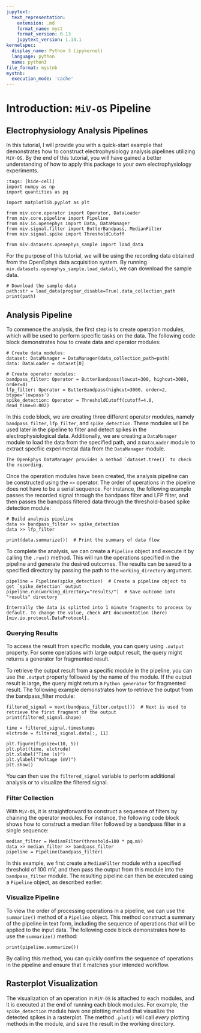 ```yaml
---
jupytext:
  text_representation:
    extension: .md
    format_name: myst
    format_version: 0.13
    jupytext_version: 1.14.1
kernelspec:
  display_name: Python 3 (ipykernel)
  language: python
  name: python3
file_format: mystnb
mystnb:
  execution_mode: 'cache'
---
```


# Introduction: `MiV-OS` Pipeline

## Electrophysiology Analysis Pipelines

In this tutorial, I will provide you with a quick-start example that demonstrates how to construct electrophysiology analysis pipelines utilizing `MiV-OS`. By the end of this tutorial, you will have gained a better understanding of how to apply this package to your own electrophysiology experiments.

```{code-cell} ipython3
:tags: [hide-cell]
import numpy as np
import quantities as pq

import matplotlib.pyplot as plt

from miv.core.operator import Operator, DataLoader
from miv.core.pipeline import Pipeline
from miv.io.openephys import Data, DataManager
from miv.signal.filter import ButterBandpass, MedianFilter
from miv.signal.spike import ThresholdCutoff

from miv.datasets.openephys_sample import load_data
```

For the purpose of this tutorial, we will be using the recording data obtained from the OpenEphys data acquisition system.
By running `miv.datasets.openephys_sample.load_data()`, we can download the sample data.

```{code-cell}
# Download the sample data
path:str = load_data(progbar_disable=True).data_collection_path
print(path)
```

## Analysis Pipeline

To commence the analysis, the first step is to create operation modules, which will be used to perform specific tasks on the data.
The following code block demonstrates how to create data and operator modules:

```{code-cell} ipython3
# Create data modules:
dataset: DataManager = DataManager(data_collection_path=path)
data: DataLoader = dataset[0]

# Create operator modules:
bandpass_filter: Operator = ButterBandpass(lowcut=300, highcut=3000, order=4)
lfp_filter: Operator = ButterBandpass(highcut=3000, order=2, btype='lowpass')
spike_detection: Operator = ThresholdCutoff(cutoff=4.0, dead_time=0.002)
```

In this code block, we are creating three different operator modules, namely `bandpass_filter`, `lfp_filter`, and `spike_detection`.
These modules will be used later in the pipeline to filter and detect spikes in the electrophysiological data.
Additionally, we are creating a `DataManager` module to load the data from the specified path, and a `DataLoader` module to extract specfiic experimental data from the `DataManager` module.

```{note}
The OpenEphys DataManager provides a method `dataset.tree()` to check the recording.
```

Once the operation modules have been created, the analysis pipeline can be constructed using the `>>` operator.
The order of operations in the pipeline does not have to be a serial sequence.
For instance, the following example passes the recorded signal through the bandpass filter and LFP filter, and then passes the bandpass filtered data through the threshold-based spike detection module:

```{code-cell} ipython3
# Build analysis pipeline
data >> bandpass_filter >> spike_detection
data >> lfp_filter

print(data.summarize())  # Print the summary of data flow
```

To complete the analysis, we can create a `Pipeline` object and execute it by calling the `.run()` method.
This will run the operations specified in the pipeline and generate the desired outcomes.
The results can be saved to a specified directory by passing the path to the `working_directory` argument.

```{code-cell} ipython3
pipeline = Pipeline(spike_detection)  # Create a pipeline object to get `spike_detection` output
pipeline.run(working_directory="results/")  # Save outcome into "results" directory
```

```{note}
Internally the data is splitted into 1 minute fragments to process by default. To change the value, check API documentation (here)[miv.io.protocol.DataProtocol].
```

### Querying Results

To access the result from specific module, you can query using `.output` property.
For some operations with large output result, the query might returns a generator for fragmented result.

To retrieve the output result from a specific module in the pipeline, you can use the `.output` property followed by the name of the module.
If the output result is large, the query might return a `Python generator` for fragmented result.
The following example demonstrates how to retrieve the output from the bandpass_filter module:

```{code-cell} ipython3
filtered_signal = next(bandpass_filter.output())  # Next is used to retrieve the first fragment of the output
print(filtered_signal.shape)

time = filtered_signal.timestamps
elctrode = filtered_signal.data[:, 11]

plt.figure(figsize=(10, 5))
plt.plot(time, elctrode)
plt.xlabel("Time (s)")
plt.ylabel("Voltage (mV)")
plt.show()
```

You can then use the `filtered_signal` variable to perform additional analysis or to visualize the filtered signal.

### Filter Collection

With `MiV-OS`, it is straightforward to construct a sequence of filters by chaining the operator modules.
For instance, the following code block shows how to construct a median filter followed by a bandpass filter in a single sequence:

```{code-cell} ipython3
median_filter = MedianFilter(threshold=100 * pq.mV)
data >> median_filter >> bandpass_filter
pipeline = Pipeline(bandpass_filter)
```

In this example, we first create a `MedianFilter` module with a specified threshold of 100 mV, and then pass the output from this module into the `bandpass_filter` module.
The resulting pipeline can then be executed using a `Pipeline` object, as described earlier.

### Visualize Pipeline

To view the order of processing operations in a pipeline, we can use the `summarize()` method of a `Pipeline` object.
This method construct a summary of the pipeline in text form, including the sequence of operations that will be applied to the input data.
The following code block demonstrates how to use the `summarize()` method:

```{code-cell} ipython3
print(pipeline.summarize())
```

By calling this method, you can quickly confirm the sequence of operations in the pipeline and ensure that it matches your intended workflow.

## Rasterplot Visualization

The visualization of an operation in `MiV-OS` is attached to each modules, and it is executed at the end of running each block modules.
For example, the `spike_detection` module have one plotting method that visualize the detected spikes in a rasterplot.
The method `.plot()` will call _every_ plotting methods in the module, and save the result in the working directory.
